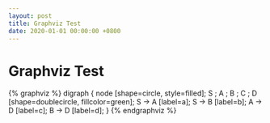 ```yaml
---
layout: post
title: Graphviz Test
date: 2020-01-01 00:00:00 +0800
---
```


# Graphviz Test

{% graphviz %}
digraph {
  node [shape=circle, style=filled];
  S ;
  A ;
  B ;
  C ;
  D [shape=doublecircle, fillcolor=green];
  S -> A [label=a];
  S -> B [label=b];
  A -> D [label=c];
  B -> D [label=d];
}
{% endgraphviz %}

